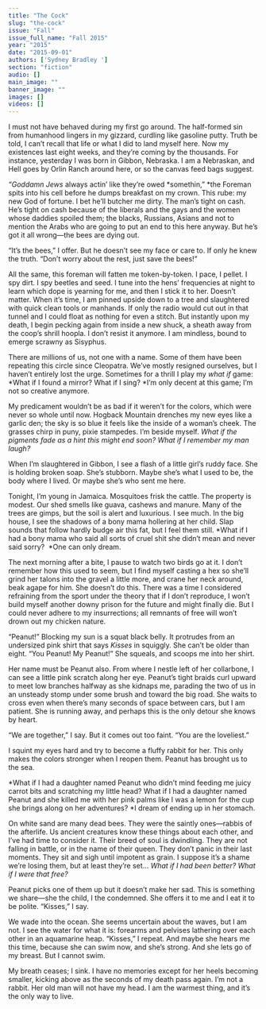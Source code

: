 ```yaml
---
title: "The Cock"
slug: "the-cock"
issue: "Fall"
issue_full_name: "Fall 2015"
year: "2015"
date: "2015-09-01"
authors: ['Sydney Bradley ']
section: "fiction"
audio: []
main_image: ""
banner_image: ""
images: []
videos: []
---
```

I must not have behaved during my first go around. The half-formed sin from humanhood lingers in my gizzard, curdling like gasoline putty. Truth be told, I can’t recall that life or what I did to land myself here. Now my existences last eight weeks, and they’re coming by the thousands. For instance, yesterday I was born in Gibbon, Nebraska. I am a Nebraskan, and Hell goes by Orlin Ranch around here, or so the canvas feed bags suggest.

 *“Goddamn Jews* always actin’ like they’re owed *somethin,” *the Foreman spits into his cell before he dumps breakfast on my crown. This rube: my new God of fortune. I bet he’ll butcher me dirty. The man’s tight on cash. He’s tight on cash because of the liberals and the gays and the women whose daddies spoiled them; the blacks, Russians, Asians and not to mention the Arabs who are going to put an end to this here anyway. But he’s got it all wrong—the bees are dying out.

 “It’s the bees,” I offer. But he doesn’t see my face or care to. If only he knew the truth. “Don’t worry about the rest, just save the bees!”

 All the same, this foreman will fatten me token-by-token. I pace, I pellet. I spy dirt. I spy beetles and seed. I tune into the hens’ frequencies at night to learn which dope is yearning for me, and then I stick it to her. Doesn’t matter. When it’s time, I am pinned upside down to a tree and slaughtered with quick clean tools or manhands. If only the radio would cut out in that tunnel and I could float as nothing for even a stitch. But instantly upon my death, I begin pecking again from inside a new shuck, a sheath away from the coop’s shrill hoopla. I don’t resist it anymore. I am mindless, bound to emerge scrawny as Sisyphus.

 There are millions of us, not one with a name. Some of them have been repeating this circle since Cleopatra. We’ve mostly resigned ourselves, but I haven’t entirely lost the urge. Sometimes for a thrill I play my *what if* game: *What if I found a mirror? What if I sing? *I’m only decent at this game; I’m not so creative anymore.

 My predicament wouldn’t be as bad if it weren’t for the colors, which were never so whole until now. Hogback Mountain drenches my new eyes like a garlic den; the sky is so blue it feels like the inside of a woman’s cheek. The grasses chirp in puny, pixie stampedes. I’m beside myself. *What if the pigments fade as a hint this might end soon? What if I remember my man laugh?*

 When I’m slaughtered in Gibbon, I see a flash of a little girl’s ruddy face. She is holding broken soap. She’s stubborn. Maybe she’s what I used to be, the body where I lived. Or maybe she’s who sent me here.

 Tonight, I’m young in Jamaica. Mosquitoes frisk the cattle. The property is modest. Our shed smells like guava, cashews and manure. Many of the trees are gimps, but the soil is alert and luxurious. I see much. In the big house, I see the shadows of a bony mama hollering at her child. Slap sounds that follow hardly budge air this fat, but I feel them still. *What if I had a bony mama who said all sorts of cruel shit she didn’t mean and never said sorry?  *One can only dream.    

 The next morning after a bite, I pause to watch two birds go at it. I don’t remember how this used to seem, but I find myself casting a hex so she’ll grind her talons into the gravel a little more, and crane her neck around, beak agape for him. She doesn’t do this. There was a time I considered refraining from the sport under the theory that if I don’t reproduce, I won’t build myself another downy prison for the future and might finally die. But I could never adhere to my insurrections; all remnants of free will won’t drown out my chicken nature.

 “Peanut!” Blocking my sun is a squat black belly. It protrudes from an undersized pink shirt that says *Kisses* in squiggly. She can’t be older than eight. “You Peanut! My Peanut!” She squeals, and scoops me into her shirt.

 Her name must be Peanut also. From where I nestle left of her collarbone, I can see a little pink scratch along her eye. Peanut’s tight braids curl upward to meet low branches halfway as she kidnaps me, parading the two of us in an unsteady stomp under some brush and toward the big road. She waits to cross even when there’s many seconds of space between cars, but I am patient. She is running away, and perhaps this is the only detour she knows by heart.

 “We are together,” I say. But it comes out too faint. “You are the loveliest.”

 I squint my eyes hard and try to become a fluffy rabbit for her. This only makes the colors stronger when I reopen them. Peanut has brought us to the sea.

 *What if I had a daughter named Peanut who didn’t mind feeding me juicy carrot bits and scratching my little head? What if I had a daughter named Peanut and she killed me with her pink palms like I was a lemon for the cup she brings along on her adventures? *I dream of ending up in her stomach.

 On white sand are many dead bees. They were the saintly ones—rabbis of the afterlife. Us ancient creatures know these things about each other, and I’ve had time to consider it. Their breed of soul is dwindling. They are not falling in battle, or in the name of their queen. They don’t panic in their last moments. They sit and sigh until impotent as grain. I suppose it’s a shame we’re losing them, but at least they’re set... *What if I had been better? What if I were that free?*

 Peanut picks one of them up but it doesn’t make her sad. This is something we share—she the child, I the condemned. She offers it to me and I eat it to be polite. “Kisses,” I say.

 We wade into the ocean. She seems uncertain about the waves, but I am not. I see the water for what it is: forearms and pelvises lathering over each other in an aquamarine heap. “Kisses,” I repeat. And maybe she hears me this time, because she can swim now, and she’s strong. And she lets go of my breast. But I cannot swim.

 My breath ceases; I sink. I have no memories except for her heels becoming smaller, kicking above as the seconds of my death pass again. I’m not a rabbit. Her old man will not have my head. I am the warmest thing, and it’s the only way to live.


